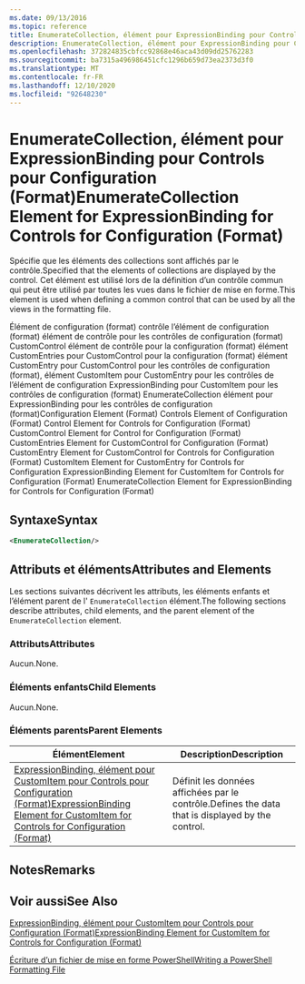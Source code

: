 ```yaml
---
ms.date: 09/13/2016
ms.topic: reference
title: EnumerateCollection, élément pour ExpressionBinding pour Controls pour Configuration (Format)
description: EnumerateCollection, élément pour ExpressionBinding pour Controls pour Configuration (Format)
ms.openlocfilehash: 372824835cbfcc92868e46aca43d09dd25762283
ms.sourcegitcommit: ba7315a496986451cfc1296b659d73ea2373d3f0
ms.translationtype: MT
ms.contentlocale: fr-FR
ms.lasthandoff: 12/10/2020
ms.locfileid: "92648230"
---
```

# <a name="enumeratecollection-element-for-expressionbinding-for-controls-for-configuration-format"></a><span data-ttu-id="73117-103">EnumerateCollection, élément pour ExpressionBinding pour Controls pour Configuration (Format)</span><span class="sxs-lookup"><span data-stu-id="73117-103">EnumerateCollection Element for ExpressionBinding for Controls for Configuration (Format)</span></span>

<span data-ttu-id="73117-104">Spécifie que les éléments des collections sont affichés par le contrôle.</span><span class="sxs-lookup"><span data-stu-id="73117-104">Specified that the elements of collections are displayed by the control.</span></span> <span data-ttu-id="73117-105">Cet élément est utilisé lors de la définition d’un contrôle commun qui peut être utilisé par toutes les vues dans le fichier de mise en forme.</span><span class="sxs-lookup"><span data-stu-id="73117-105">This element is used when defining a common control that can be used by all the views in the formatting file.</span></span>

<span data-ttu-id="73117-106">Élément de configuration (format) contrôle l’élément de configuration (format) élément de contrôle pour les contrôles de configuration (format) CustomControl élément de contrôle pour la configuration (format) élément CustomEntries pour CustomControl pour la configuration (format) élément CustomEntry pour CustomControl pour les contrôles de configuration (format), élément CustomItem pour CustomEntry pour les contrôles de l’élément de configuration ExpressionBinding pour CustomItem pour les contrôles de configuration (format) EnumerateCollection élément pour ExpressionBinding pour les contrôles de configuration (format)</span><span class="sxs-lookup"><span data-stu-id="73117-106">Configuration Element (Format) Controls Element of Configuration (Format) Control Element for Controls for Configuration (Format) CustomControl Element for Control for Configuration (Format) CustomEntries Element for CustomControl for Configuration (Format) CustomEntry Element for CustomControl for Controls for Configuration (Format) CustomItem Element for CustomEntry for Controls for Configuration ExpressionBinding Element for CustomItem for Controls for Configuration (Format) EnumerateCollection Element for ExpressionBinding for Controls for Configuration (Format)</span></span>

## <a name="syntax"></a><span data-ttu-id="73117-107">Syntaxe</span><span class="sxs-lookup"><span data-stu-id="73117-107">Syntax</span></span>

```xml
<EnumerateCollection/>
```

## <a name="attributes-and-elements"></a><span data-ttu-id="73117-108">Attributs et éléments</span><span class="sxs-lookup"><span data-stu-id="73117-108">Attributes and Elements</span></span>

<span data-ttu-id="73117-109">Les sections suivantes décrivent les attributs, les éléments enfants et l’élément parent de l' `EnumerateCollection` élément.</span><span class="sxs-lookup"><span data-stu-id="73117-109">The following sections describe attributes, child elements, and the parent element of the `EnumerateCollection` element.</span></span>

### <a name="attributes"></a><span data-ttu-id="73117-110">Attributs</span><span class="sxs-lookup"><span data-stu-id="73117-110">Attributes</span></span>

<span data-ttu-id="73117-111">Aucun.</span><span class="sxs-lookup"><span data-stu-id="73117-111">None.</span></span>

### <a name="child-elements"></a><span data-ttu-id="73117-112">Éléments enfants</span><span class="sxs-lookup"><span data-stu-id="73117-112">Child Elements</span></span>

<span data-ttu-id="73117-113">Aucun.</span><span class="sxs-lookup"><span data-stu-id="73117-113">None.</span></span>

### <a name="parent-elements"></a><span data-ttu-id="73117-114">Éléments parents</span><span class="sxs-lookup"><span data-stu-id="73117-114">Parent Elements</span></span>

|<span data-ttu-id="73117-115">Élément</span><span class="sxs-lookup"><span data-stu-id="73117-115">Element</span></span>|<span data-ttu-id="73117-116">Description</span><span class="sxs-lookup"><span data-stu-id="73117-116">Description</span></span>|
|-------------|-----------------|
|[<span data-ttu-id="73117-117">ExpressionBinding, élément pour CustomItem pour Controls pour Configuration (Format)</span><span class="sxs-lookup"><span data-stu-id="73117-117">ExpressionBinding Element for CustomItem for Controls for Configuration (Format)</span></span>](./expressionbinding-element-for-customitem-for-controls-for-configuration-format.md)|<span data-ttu-id="73117-118">Définit les données affichées par le contrôle.</span><span class="sxs-lookup"><span data-stu-id="73117-118">Defines the data that is displayed by the control.</span></span>|

## <a name="remarks"></a><span data-ttu-id="73117-119">Notes</span><span class="sxs-lookup"><span data-stu-id="73117-119">Remarks</span></span>

## <a name="see-also"></a><span data-ttu-id="73117-120">Voir aussi</span><span class="sxs-lookup"><span data-stu-id="73117-120">See Also</span></span>

[<span data-ttu-id="73117-121">ExpressionBinding, élément pour CustomItem pour Controls pour Configuration (Format)</span><span class="sxs-lookup"><span data-stu-id="73117-121">ExpressionBinding Element for CustomItem for Controls for Configuration (Format)</span></span>](./expressionbinding-element-for-customitem-for-controls-for-configuration-format.md)

[<span data-ttu-id="73117-122">Écriture d’un fichier de mise en forme PowerShell</span><span class="sxs-lookup"><span data-stu-id="73117-122">Writing a PowerShell Formatting File</span></span>](./writing-a-powershell-formatting-file.md)

